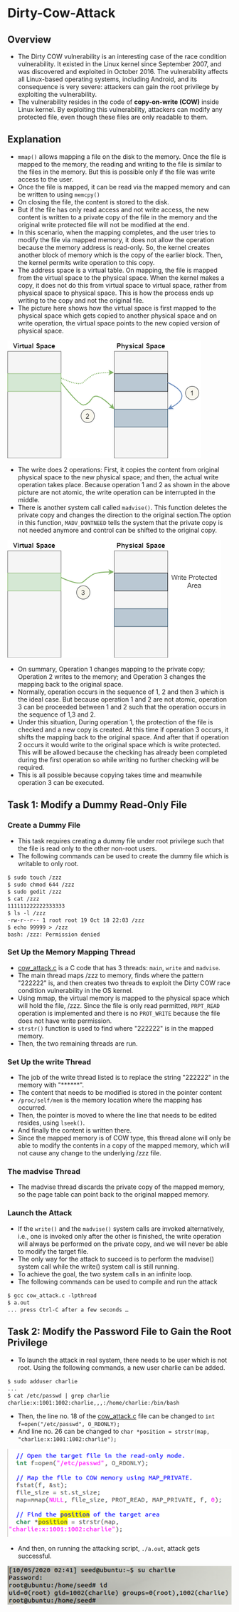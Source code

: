 # Dirty-Cow-Attack

## Overview
- The Dirty COW vulnerability is an interesting case of the race condition vulnerability. It existed in the Linux kernel since September 2007, and was discovered and exploited in October 2016. The vulnerability affects all Linux-based operating systems, including Android, and its consequence is very severe: attackers can gain the root privilege by exploiting the vulnerability.
- The vulnerability resides in the code of **copy-on-write (COW)** inside Linux kernel. By exploiting this vulnerability, attackers can modify any protected file, even though these files are only readable to them.

## Explanation
- `mmap()` allows mapping a file on the disk to the memory. Once the file is mapped to the memory, the reading and writing to the file is similar to the files in the memory. But this is possible only if the file was write access to the user.
- Once the file is mapped, it can be read via the mapped memory and can be written to using `memcpy()` 
- On closing the file, the content is stored to the disk.
- But if the file has only read access and not write access, the new content is written to a private copy of the file in the memory and the original write protected file will not be modified at the end.
- In this scenario, when the mapping completes, and the user tries to modify the file via mapped memory, it does not allow the operation because the memory address is read-only. So, the kernel creates another block of memory which is the copy of the earlier block. Then, the kernel permits write operation to this copy.
- The address space is a virtual table. On mapping, the file is mapped from the virtual space to the physical space. When the kernel makes a copy, it does not do this from virtual space to virtual space, rather from physical space to physical space. This is how the process ends up writing to the copy and not the original file.
- The picture here shows how the virtual space is first mapped to the physical space which gets copied to another physical space and on write operation, the virtual space points to the new copied version of physical space.

![](virtual_physical_space.png)

- The write does 2 operations: First, it copies the content from original physical space to the new physical space; and then, the actual write operation takes place. Because operation 1 and 2 as shown in the above picture are not atomic, the write operation can be interrupted in the middle.
- There is another system call called `madvise()`. This function deletes the private copy and changes the direction to the original section.The option in this function, `MADV_DONTNEED` tells the system that the private copy is not needed anymore and control can be shifted to the original copy.

![](virtual_physical_space_3.png)

- On summary, Operation 1 changes mapping to the private copy; Operation 2 writes to the memory; and Operation 3 changes the mapping back to the original space.
- Normally, operation occurs in the sequence of 1, 2 and then 3 which is the ideal case. But because operation 1 and 2 are not atomic, operation 3 can be proceeded between 1 and 2 such that the operation occurs in the sequence of 1,3 and 2.
- Under this situation, During operation 1, the protection of the file is checked and a new copy is created. At this time if operation 3 occurs, it shifts the mapping back to the original space. And after that if operation 2 occurs it would write to the original space which is write protected. This will be allowed because the checking has already been completed during the first operation so while writing no further checking will be required.
- This is all possible because copying takes time and meanwhile operation 3 can be executed.

## Task 1: Modify a Dummy Read-Only File

### Create a Dummy File
- This task requires creating a dummy file under root privilege such that the file is read only to the other non-root users. 
- The following commands can be used to create the dummy file which is writable to only root.
```
$ sudo touch /zzz 
$ sudo chmod 644 /zzz 
$ sudo gedit /zzz 
$ cat /zzz 
111111222222333333 
$ ls -l /zzz 
-rw-r--r-- 1 root root 19 Oct 18 22:03 /zzz 
$ echo 99999 > /zzz 
bash: /zzz: Permission denied
```

### Set Up the Memory Mapping Thread
- [cow_attack.c](cow_attack.c) is a C code that has 3 threads: `main`, `write` and `madvise`.
- The main thread maps /zzz to memory, finds where the pattern "222222" is, and then creates two threads to exploit the Dirty COW race condition vulnerability in the OS kernel.
- Using mmap, the virtual memory is mapped to the physical space which will hold the file, /zzz. Since the file is only read permitted, `PRPT_READ` operation is implemented and there is no `PROT_WRITE` because the file does not have write permission.
- `strstr()` function is used to find where "222222" is in the mapped memory.
- Then, the two remaining threads are run.

### Set Up the write Thread
- The job of the write thread listed is to replace the string "222222" in the memory with "******". 
- The content that needs to be modified is stored in the pointer content
- `/proc/self/mem` is the memory location where the mapping has occurred.
- Then, the pointer is moved to where the line that needs to be edited resides, using `lseek()`.
- And finally the content is written there.
- Since the mapped memory is of COW type, this thread alone will only be able to modify the contents in a copy of the mapped memory, which will not cause any change to the underlying /zzz file. 

### The madvise Thread
- The madvise thread discards the private copy of the mapped memory, so the page table can point back to the original mapped memory.

### Launch the Attack
- If the `write()` and the `madvise()` system calls are invoked alternatively, i.e., one is invoked only after the other is finished, the write operation will always be performed on the private copy, and we will never be able to modify the target file.
- The only way for the attack to succeed is to perform the madvise() system call while the write() system call is still running.
- To achieve the goal, the two system calls in an infinite loop. 
- The following commands can be used to compile and run the attack
```
$ gcc cow_attack.c -lpthread 
$ a.out 
... press Ctrl-C after a few seconds …
```

## Task 2: Modify the Password File to Gain the Root Privilege
- To launch the attack in real system, there needs to be user which is not root. Using the following commands, a new user charlie can be added.
```
$ sudo adduser charlie 
... 
$ cat /etc/passwd | grep charlie 
charlie:x:1001:1002:charlie,,,:/home/charlie:/bin/bash
```
- Then, the line no. 18 of the [cow_attack.c](cow_attack.c) file can be changed to `int f=open("/etc/passwd", O_RDONLY);` 
- And line no. 26 can be changed to `char *position = strstr(map, "charlie:x:1001:1002:charlie");`

![](Task2.png)

- And then, on running the attacking script, `./a.out`, attack gets successful.

![](Task2_result.png)
